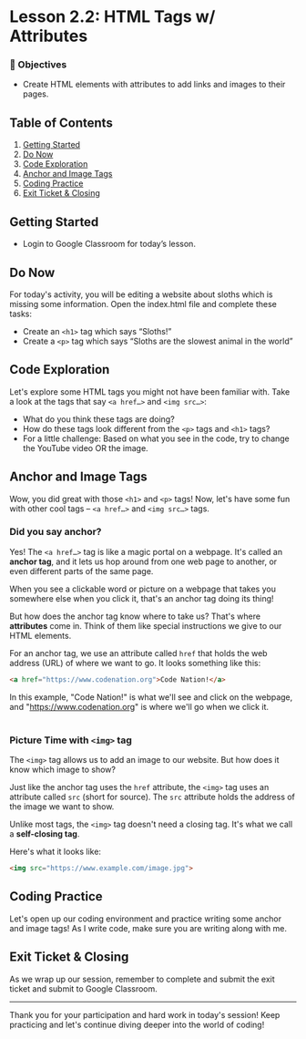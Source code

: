 # Lesson 2.2: HTML Tags w/ Attributes

### 🎯 Objectives
- Create HTML elements with attributes to add links and images to their pages.

## Table of Contents

1. [Getting Started](#getting-started)
2. [Do Now](#do-now)
3. [Code Exploration](#code-exploration)
4. [Anchor and Image Tags](#anchor-and-image-tags)
5. [Coding Practice](#coding-practice)
6. [Exit Ticket & Closing](#exit-ticket-closing)

## Getting Started

- Login to Google Classroom for today’s lesson.

## Do Now

For today's activity, you will be editing a website about sloths which is missing some information. Open the index.html file and complete these tasks:

- Create an `<h1>` tag which says “Sloths!”
- Create a `<p>` tag which says “Sloths are the slowest animal in the world”

## Code Exploration

Let's explore some HTML tags you might not have been familiar with. Take a look at the tags that say `<a href…>` and `<img src…>`:

- What do you think these tags are doing?
- How do these tags look different from the `<p>` tags and `<h1>` tags?
- For a little challenge: Based on what you see in the code, try to change the YouTube video OR the image.

## Anchor and Image Tags

Wow, you did great with those `<h1>` and `<p>` tags! Now, let's have some fun with other cool tags – `<a href…>` and `<img src…>` tags. 
<br>

### Did you say anchor?

Yes! The `<a href…>` tag is like a magic portal on a webpage. It's called an **anchor tag**, and it lets us hop around from one web page to another, or even different parts of the same page.

When you see a clickable word or picture on a webpage that takes you somewhere else when you click it, that's an anchor tag doing its thing!

But how does the anchor tag know where to take us? That's where **attributes** come in. Think of them like special instructions we give to our HTML elements. 

For an anchor tag, we use an attribute called `href` that holds the web address (URL) of where we want to go. It looks something like this: 

```html
<a href="https://www.codenation.org">Code Nation!</a>
```

In this example, "Code Nation!" is what we'll see and click on the webpage, and "https://www.codenation.org" is where we'll go when we click it.
<br>
<br>

### Picture Time with `<img>` tag

The `<img>` tag allows us to add an image to our website. But how does it know which image to show? 

Just like the anchor tag uses the `href` attribute, the `<img>` tag uses an attribute called `src` (short for source). The `src` attribute holds the address of the image we want to show.

Unlike most tags, the `<img>` tag doesn't need a closing tag. It's what we call a **self-closing tag**.

Here's what it looks like:

```html
<img src="https://www.example.com/image.jpg">
```


## Coding Practice

Let's open up our coding environment and practice writing some anchor and image tags! As I write code, make sure you are writing along with me. 


## Exit Ticket & Closing

As we wrap up our session, remember to complete and submit the exit ticket and submit to Google Classroom.

---

Thank you for your participation and hard work in today's session! Keep practicing and let's continue diving deeper into the world of coding!
